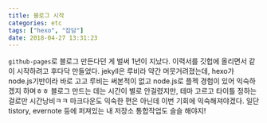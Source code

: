 ```yaml
---
title: 블로그 시작
categories: etc
tags: ["hexo", "잡담"]
date: 2018-04-27 13:31:23
---
```


`github-pages`로 블로그 만든다던 게 벌써 1년이 지났다.
이력서를 깃헙에 올리면서 같이 시작하려고 후다닥 만들었다.
jekyll은 루비라 약간 머뭇거려졌는데, hexo가 node.js기반이라 바로 고고
루비는 써본적이 없고 node.js로 플젝 경험이 있어 익숙하겠지 하며ㅎㅎ
블로그 만드는 데는 시간이 별로 안걸렸지만, 테마 고르고 타이틀 정하는 걸로만 시간낭비ㅋㅋ
마크다운도 익숙한 편은 아닌데 이번 기회에 익숙해져야겠다.
일단 tistory, evernote 등에 퍼져있는 내 저장소 통합작업도 슬슬 해야지!

